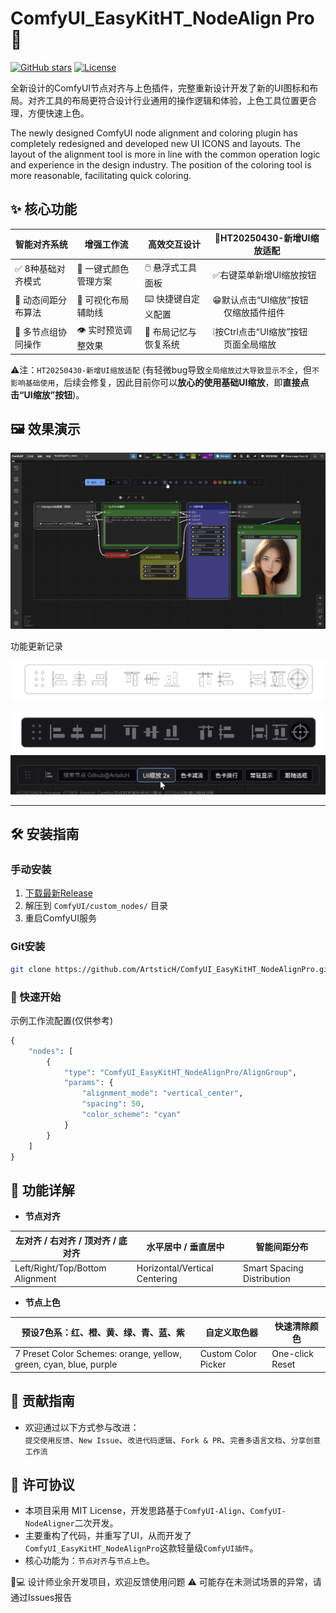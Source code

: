 # ComfyUI_EasyKitHT_NodeAlign Pro 🎨

[![GitHub stars](https://img.shields.io/github/stars/ArtsticH/ComfyUI_EasyKitHT_NodeAlignPro?style=for-the-badge)](https://github.com/ArtsticH/ComfyUI_EasyKitHT_NodeAlignPro/stargazers)
[![License](https://img.shields.io/badge/License-MIT-blue.svg?style=for-the-badge)](LICENSE)

全新设计的ComfyUI节点对齐与上色插件，完整重新设计开发了新的UI图标和布局。对齐工具的布局更符合设计行业通用的操作逻辑和体验，上色工具位置更合理，方便快速上色。

The newly designed ComfyUI node alignment and coloring plugin has completely redesigned and developed new UI ICONS and layouts. The layout of the alignment tool is more in line with the common operation logic and experience in the design industry. The position of the coloring tool is more reasonable, facilitating quick coloring.


## ✨ 核心功能

| 智能对齐系统              | 增强工作流                | 高效交互设计              | 🔆HT20250430-新增UI缩放适配               |
|---------------------------|---------------------------|---------------------------|---------------------------|
| ✅ 8种基础对齐模式         | 🎨 一键式颜色管理方案      | 🖱️ 悬浮式工具面板         | ✅右键菜单新增UI缩放按钮     |
| 📐 动态间距分布算法        | 📏 可视化布局辅助线        | ⌨️ 快捷键自定义配置       | 😁默认点击“UI缩放”按钮</br>　 仅缩放插件组件     |
| 👥 多节点组协同操作        | 👁️ 实时预览调整效果        | 💾 布局记忆与恢复系统     | ❕按Ctrl点击“UI缩放”按钮</br>　 页面全局缩放    |  

⚠️注：`HT20250430-新增UI缩放适配`  (有轻微bug导致`全局缩放过大导致显示不全`，但`不影响基础使用`，后续会修复，因此目前你可以**放心的使用基础UI缩放**，即**直接点击“UI缩放”按钮**)。  

## 🖼️ 效果演示

![操作演示](https://raw.githubusercontent.com/ArtsticH/ComfyUI_EasyKitHT_NodeAlignPro/main/Example/NodeAlignPro_demo_S.webp)  

功能更新记录  

![UI重绘_线稿](https://raw.githubusercontent.com/ArtsticH/ComfyUI_EasyKitHT_NodeAlignPro/main/Example/res/HT20250429-Snipaste_t172802_ArtsticH_Comfyui%E8%8A%82%E7%82%B9%E5%AF%B9%E9%BD%90%E6%8F%92%E4%BB%B6%E4%BC%98%E5%8C%96UI%E9%87%8D%E7%BB%98.webp)  

![UI重绘_上色稿](https://raw.githubusercontent.com/ArtsticH/ComfyUI_EasyKitHT_NodeAlignPro/main/Example/res/HT20250429-Snipaste_t172819_ArtsticH_Comfyui%E8%8A%82%E7%82%B9%E5%AF%B9%E9%BD%90%E6%8F%92%E4%BB%B6%E4%BC%98%E5%8C%96UI%E9%87%8D%E7%BB%98.webp)
![HT20250430-新增UI缩放适配](https://raw.githubusercontent.com/ArtsticH/ComfyUI_EasyKitHT_NodeAlignPro/main/Example/res/HT20250430-Snipaste_t172819_ArtsticH_Comfyui节点对齐插件优化UI重绘_新增UI缩放适配.webp)  

---

## 🛠️ 安装指南

### 手动安装
1. [下载最新Release](https://github.com/ArtsticH/ComfyUI_EasyKitHT_NodeAlignPro/releases)
2. 解压到 `ComfyUI/custom_nodes/` 目录
3. 重启ComfyUI服务

### Git安装
```bash
git clone https://github.com/ArtsticH/ComfyUI_EasyKitHT_NodeAlignPro.git custom_nodes/ComfyUI_EasyKitHT_NodeAlignPro
```
### 🚀 快速开始
示例工作流配置(仅供参考)
```python
{
    "nodes": [
        {
            "type": "ComfyUI_EasyKitHT_NodeAlignPro/AlignGroup",
            "params": {
                "alignment_mode": "vertical_center",
                "spacing": 50,
                "color_scheme": "cyan"
            }
        }
    ]
}
```

## 📌 功能详解
- **节点对齐**  

|**左对齐 / 右对齐 / 顶对齐 / 底对齐**|**水平居中 / 垂直居中**|**智能间距分布**|
| ---- | ---- | ---- |
|Left/Right/Top/Bottom Alignment |Horizontal/Vertical Centering |Smart Spacing Distribution |

- **节点上色**  

|**预设7色系：红、橙、黄、绿、青、蓝、紫**|**自定义取色器**|**快速清除颜色**|
| ---- | ---- | ---- |
|7 Preset Color Schemes: orange, yellow, green, cyan, blue, purple |Custom Color Picker |One-click Reset |


## 🤝 贡献指南
- 欢迎通过以下方式参与改进：  
`提交使用反馈`、`New Issue`、`改进代码逻辑`、`Fork & PR`、`完善多语言文档`、`分享创意工作流`

## 📜 许可协议
- 本项目采用 MIT License，开发思路基于`ComfyUI-Align`、`ComfyUI-NodeAligner`二次开发。  
- 主要重构了代码，并重写了UI，从而开发了`ComfyUI_EasyKitHT_NodeAlignPro`这款轻量级`ComfyUI插件`。  
- 核心功能为：`节点对齐`与`节点上色`。


👨💻 设计师业余开发项目，欢迎反馈使用问题
⚠️ 可能存在未测试场景的异常，请通过Issues报告